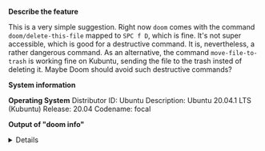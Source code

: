 **Describe the feature**

This is a very simple suggestion. Right now `doom` comes with the command `doom/delete-this-file` mapped to `SPC f D`, which is fine. It's not super accessible, which is good for a destructive command. It is, nevertheless, a rather dangerous command. As an alternative, the command `move-file-to-trash` is working fine on Kubuntu, sending the file to the trash insted of deleting it. Maybe Doom should avoid such destructive commands?

**System information**

**Operating System**
Distributor ID: Ubuntu
Description:    Ubuntu 20.04.1 LTS (Kubuntu)
Release:        20.04
Codename:       focal


**Output of "doom info"**
<details><pre>
((system
  (type . gnu/linux)
  (config . "x86_64-pc-linux-gnu")
  (shell . "/bin/bash")
  (uname . "Linux 5.4.0-52-generic #57-Ubuntu SMP Thu Oct 15 10:57:00 UTC 2020 x86_64")
  (path "/usr/local/sbin" "/usr/local/bin" "/usr/sbin" "/usr/bin" "/sbin" "/bin" "/usr/games" "/usr/local/games" "/snap/bin" "~/maps/scripts" "~/.fzf/bin" "/usr/lib/emacs/27.1/x86_64-linux-gnu"))
 (emacs
  (dir . "~/.emacs.d/")
  (version . "27.1")
  (build . "set 19, 2020")
  (buildopts . "--build=x86_64-linux-gnu --prefix=/usr '--includedir=${prefix}/include' '--mandir=${prefix}/share/man' '--infodir=${prefix}/share/info' --sysconfdir=/etc --localstatedir=/var --disable-silent-rules '--libdir=${prefix}/lib/x86_64-linux-gnu' '--libexecdir=${prefix}/lib/x86_64-linux-gnu' --disable-maintainer-mode --disable-dependency-tracking --prefix=/usr --sharedstatedir=/var/lib --libexecdir=/usr/lib --localstatedir=/var/lib --infodir=/usr/share/info --mandir=/usr/share/man --enable-locallisppath=/etc/emacs:/usr/local/share/emacs/27.1/site-lisp:/usr/local/share/emacs/site-lisp:/usr/share/emacs/27.1/site-lisp:/usr/share/emacs/site-lisp --program-suffix=27 --with-modules --with-file-notification=inotify --with-mailutils --with-harfbuzz --with-json --with-x=yes --with-x-toolkit=gtk3 --with-lcms2 --with-cairo --with-xpm=yes --with-gif=yes --with-gnutls=yes --with-jpeg=yes --with-png=yes --with-tiff=yes --with-xwidgets 'CFLAGS=-g -O2 -fdebug-prefix-map=/build/emacs27-bifpWT/emacs27-27.1~1.git86d8d76aa3=. -fstack-protector-strong -Wformat -Werror=format-security -no-pie' 'CPPFLAGS=-Wdate-time -D_FORTIFY_SOURCE=2' 'LDFLAGS=-Wl,-Bsymbolic-functions -Wl,-z,relro -no-pie'")
  (features . "XPM JPEG TIFF GIF PNG RSVG CAIRO SOUND GPM DBUS GSETTINGS GLIB NOTIFY INOTIFY ACL LIBSELINUX GNUTLS LIBXML2 FREETYPE HARFBUZZ M17N_FLT LIBOTF ZLIB TOOLKIT_SCROLL_BARS GTK3 X11 XDBE XIM MODULES THREADS XWIDGETS LIBSYSTEMD JSON PDUMPER LCMS2 GMP")
  (traits batch server-running envvar-file))
 (doom
  (dir . "~/.doom.d/")
  (version . "2.0.9")
  (build . "HEAD -> develop b25fdf0 2020-10-18 17:10:33 -0300")
  (elc-files . 0)
  (modules :completion company (ivy +prescient) :ui doom doom-dashboard modeline ophints (popup +defaults) zen :editor (evil +everywhere) file-templates fold snippets word-wrap :emacs (dired +ranger) electric undo vc :checkers syntax (spell +flyspell +aspell) :tools (eval +overlay) (lookup +dictionary +offline) pdf :lang emacs-lisp markdown org sh :config (default +bindings +smartparens))
  (packages (olivetti) (electric-operator) (fountain-mode) (evil-better-visual-line) (caps-lock) (pabbrev) (url-shortener) (super-save) (eyebrowse) (clipmon) (evil-snipe :disable t))
  (unpin "n/a")
  (elpa "n/a")))
</pre></details>
